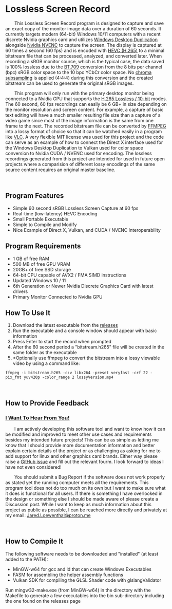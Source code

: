 # Lossless Screen Record
&emsp;&emsp;This Lossless Screen Record program is designed to capture and save an exact copy of the monitor image data over a duration of 60 seconds. It currently targets modern (64-bit) Windows 10/11 computers with a recent discrete Nvidia graphics card and utilizes [Windows Desktop Duplication](https://learn.microsoft.com/en-us/windows/win32/direct3ddxgi/desktop-dup-api) alongside [Nvidia NVENC](https://developer.nvidia.com/video-codec-sdk) to capture the screen. The display is captured at 60 times a second (60 fps) and is encoded with [HEVC (H.265)](https://en.wikipedia.org/wiki/High_Efficiency_Video_Coding) to a minimal bitstream file that can be processed, analyzed, and converted later. When recording a sRGB monitor source, which is the typical case, the data saved is 100% lossless due to the [BT.709](https://en.wikipedia.org/wiki/YCbCr#ITU-R_BT.709_conversion) conversion from the 8 bits per channel (bpc) sRGB color space to the 10 bpc YCbCr color space. No [chroma subsampling](https://en.wikipedia.org/wiki/Chroma_subsampling) is applied (4:4:4) during this conversion and the created bitstream can be used to generate the original sRGB images.

&emsp;&emsp;This program will only run with the primary desktop monitor being connected to a Nvidia GPU that supports the [H.265 Lossless / 10-bit](https://developer.nvidia.com/video-encode-and-decode-gpu-support-matrix-new) modes. The 60 second, 60 fps recordings can easily be 6 GB+ in size depending on the monitor resolution and screen content. For example, a capture of basic text editing will have a much smaller resulting file size than a capture of a video game since most of the image information is the same from one frame to the next. The recorded bitstream file can be converted by [FFMPEG](https://ffmpeg.org/) into a lossy format of choice so that it can be watched easily in a program like [VLC](https://www.videolan.org/vlc/). A very flexible MIT license was used for this project and the code can serve as an example of how to connect the Direct X interface used for the Windows Desktop Duplication to Vulkan used for color space conversion to Nvidia CUDA / NVENC used for encoding. The lossless recordings generated from this project are intended for used in future open projects where a comparision of different lossy encodings of the same source content requires an original master baseline.
  
&nbsp;

## Program Features
* Simple 60 second sRGB Lossless Screen Capture at 60 fps
* Real-time (low-latency) HEVC Encoding
* Small Portable Executable
* Simple to Compile and Modify
* Nice Example of Direct X, Vulkan, and CUDA / NVENC Interoperability
  
## Program Requirements
* 1 GB of free RAM
* 500 MB of free GPU VRAM
* 20GB+ of free SSD storage 
* 64-bit CPU capable of AVX2 / FMA SIMD instructions
* Updated Windows 10 / 11
* 6th Generation or Newer Nvidia Discrete Graphics Card with latest drivers
* Primary Monitor Connected to Nvidia GPU

## How To Use It
1. Download the latest executable from the [releases](https://github.com/MediaEnhanced/LosslessScreenRecord/releases)
2. Run the executable and a console window should appear with basic information
3. Press Enter to start the record when prompted
4. After the 60 second period a "bitstream.h265" file will be created in the same folder as the executable
5. *Optionally use ffmpeg to convert the bitstream into a lossy viewable video by using a command like:

 ```ffmpeg -i bitstream.h265 -c:v libx264 -preset veryfast -crf 22 -pix_fmt yuv420p -color_range 2 lossyVersion.mp4```

&nbsp;

## How to Provide Feedback
### [I Want To Hear From You!](https://github.com/MediaEnhanced/LosslessScreenRecord/issues)
&emsp;&emsp;I am actively developing this software tool and want to know how it can be modified and improved to meet other use cases and requirements besides my intended future projects! This can be as simple as letting me know that I should provide more documentation information and better explain certain details of the project or as challenging as asking for me to add support for linux and other graphics card brands. Either way please raise a [GitHub issue](https://github.com/MediaEnhanced/LosslessScreenRecord/issues/new/choose) and fill out the relevant fourm. I look forward to ideas I have not even considered!  

&emsp;&emsp;You should submit a Bug Report if the software does not work properly as stated yet the running computer meets all the requirements. This program tool does not do too much on its own but I want to make sure what it does is functional for all users. If there is something I have overlooked in the design or something else I should be made aware of please create a Discussion post. While I want to keep as much information about this project as public as possible, I can be reached more directly and privately at my email: Jared.Loewenthal@proton.me

&nbsp;

## How to Compile It
The following software needs to be downloaded and "installed" (at least added to the PATH):
* MinGW-w64 for gcc and ld that can create Windows Executables
* FASM for assembling the helper assembly functions
* Vulkan SDK for compiling the GLSL Shader code with glslangValidator

Run mingw32-make.exe (from MinGW-w64) in the directory with the Makefile to generate a few executables into the bin sub-directory including the one found on the releases page

